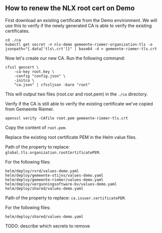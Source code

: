 How to renew the NLX root cert on Demo
---

First download an existing certificate from the Demo environment.
We will use this to verify if the newly generated CA is able to verify the existing certificates.

```shell
cd ./ca
kubectl get secret -n nlx-demo gemeente-riemer-organization-tls -o jsonpath="{.data['tls\.crt']}" | base64 -d > gemeente-riemer-tls.crt
```

Now let's create our new CA. Run the following command:

```shell
cfssl gencert \
    -ca-key root.key \
    -config "config.json" \
    -initca \
    "ca.json" | cfssljson -bare "root"
```

This will output two files (root.csr and root.pem) in the `./ca` directory.

Verify if the CA is still able to verify the existing certificate we've copied from Gemeente Riemer.

```shell
openssl verify -CAfile root.pem gemeente-riemer-tls.crt
```

Copy the content of `root.pem`.

Replace the existing root certificate PEM in the Helm value files.

Path of the property to replace: `global.tls.organization.rootCertificatePEM`.

For the following files:

```
helm/deploy/rvrd/values-demo.yaml
helm/deploy/gemeente-stijns/values-demo.yaml
helm/deploy/gemeente-riemer/values-demo.yaml
helm/deploy/vergunningsoftware-bv/values-demo.yaml
helm/deploy/shared/values-demo.yaml
```

Path of the property to replace: `ca.issuer.certificatePEM`.

For the following files:

```
helm/deploy/shared/values-demo.yaml
```

TODO: describe which secrets to remove
